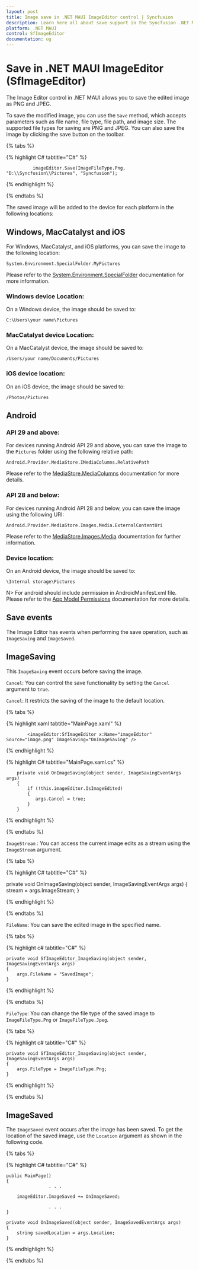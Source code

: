 ```yaml
---
layout: post
title: Image save in .NET MAUI ImageEditor control | Syncfusion
description: Learn here all about save support in the Syncfusion .NET MAUI ImageEditor(SfImageEditor) control and more.
platform: .NET MAUI
control: SfImageEditor
documentation: ug
---
```


# Save in .NET MAUI ImageEditor (SfImageEditor)

The Image Editor control in .NET MAUI allows you to save the edited image as PNG and JPEG.

To save the modified image, you can use the `Save` method, which accepts parameters such as file name, file type, file path, and image size. The supported file types for saving are PNG and JPEG. You can also save the image by clicking the save button on the toolbar.

{% tabs %}

{% highlight C# tabtitle="C#" %}

              imageEditor.Save(ImageFileType.Png, "D:\\Syncfusion\\Pictures", "Syncfusion");

{% endhighlight %}

{% endtabs %}

The saved image will be added to the device for each platform in the following locations:

## Windows, MacCatalyst and iOS

For Windows, MacCatalyst, and iOS platforms, you can save the image to the following location:

`System.Environment.SpecialFolder.MyPictures`

Please refer to the [System.Environment.SpecialFolder](https://learn.microsoft.com/en-us/dotnet/api/system.environment.specialfolder?view=net-7.0) documentation for more information.

### Windows device Location: 

On a Windows device, the image should be saved to:

`C:\Users\your name\Pictures`

### MacCatalyst device Location:

On a MacCatalyst device, the image should be saved to: 

`/Users/your name/Documents/Pictures`

### iOS device location:

On an iOS device, the image should be saved to:

`/Photos/Pictures`

## Android

### API 29 and above: 

For devices running Android API 29 and above, you can save the image to the `Pictures` folder using the following relative path:

 `Android.Provider.MediaStore.IMediaColumns.RelativePath`

Please refer to the [MediaStore.MediaColumns](https://developer.android.com/reference/android/provider/MediaStore.MediaColumns#RELATIVE_PATH) documentation for more details.

### API 28 and below:

For devices running Android API 28 and below, you can save the image using the following URI:

`Android.Provider.MediaStore.Images.Media.ExternalContentUri`

Please refer to the [MediaStore.Images.Media](https://developer.android.com/reference/android/provider/MediaStore.Images.Media#EXTERNAL_CONTENT_URI) documentation for further information.

### Device location: 

On an Android device, the image should be saved to:

`\Internal storage\Pictures`

N> For android should include permission in AndroidManifest.xml file. Please refer to the [App Model Permissions](https://learn.microsoft.com/en-us/dotnet/maui/platform-integration/appmodel/permissions?tabs=android) documentation for more details.

## Save events

The Image Editor has events when performing the save operation, such as `ImageSaving` and `ImageSaved`.

## ImageSaving

This `ImageSaving` event occurs before saving the image.

`Cancel`: You can control the save functionality by setting the `Cancel` argument to `true`. 

`Cancel`: It restricts the saving of the image to the default location.

{% tabs %}

{% highlight xaml tabtitle="MainPage.xaml" %}

            <imageEditor:SfImageEditor x:Name="imageEditor" Source="image.png" ImageSaving="OnImageSaving" />

{% endhighlight %}

{% highlight C# tabtitle="MainPage.xaml.cs" %}
            
        private void OnImageSaving(object sender, ImageSavingEventArgs args)
        {
            if (!this.imageEditor.IsImageEdited)
            {
               args.Cancel = true;
            }
        }

{% endhighlight %}

{% endtabs %}

`ImageStream` : You can access the current image edits as a stream using the `ImageStream` argument.

{% tabs %}

{% highlight C# tabtitle="C#" %}
           
   private void OnImageSaving(object sender, ImageSavingEventArgs args)
   {
       stream = args.ImageStream;
   }

{% endhighlight %}

{% endtabs %}

`FileName`: You can save the edited image in the specified name. 

{% tabs %}

{% highlight c# tabtitle="C#" %}

    private void SfImageEditor_ImageSaving(object sender, ImageSavingEventArgs args)
    {
        args.FileName = "SavedImage";
    }

{% endhighlight %}

{% endtabs %}

`FileType`: You can change the file type of the saved image to `ImageFileType.Png` or `ImageFileType.Jpeg`.

{% tabs %}

{% highlight c# tabtitle="C#" %}

    private void SfImageEditor_ImageSaving(object sender, ImageSavingEventArgs args)
    {
        args.FileType = ImageFileType.Png;
    }

{% endhighlight %}

{% endtabs %}

## ImageSaved

The `ImageSaved` event occurs after the image has been saved. To get the location of the saved image, use the `Location` argument as shown in the following code.

{% tabs %}

{% highlight C# tabtitle="C#" %}

    public MainPage()
    {               
                    . . .

        imageEditor.ImageSaved += OnImageSaved;

                    . . .
    }

    private void OnImageSaved(object sender, ImageSavedEventArgs args)
    {
        string savedLocation = args.Location; 
    }

{% endhighlight %}

{% endtabs %}